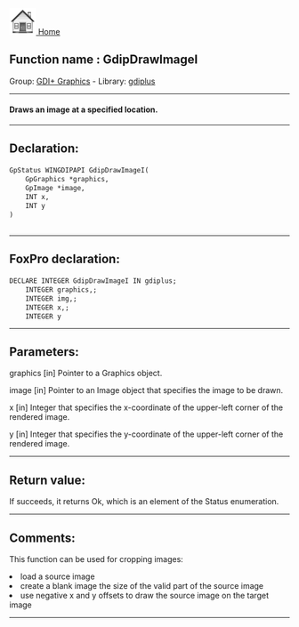 [<img src="../../images/home.png"> Home ](https://github.com/VFPX/Win32API)  

## Function name : GdipDrawImageI
Group: [GDI+ Graphics](../../functions_group.md#GDIplus_Graphics)  -  Library: [gdiplus](../../../libraries.md#gdiplus)  
***  


#### Draws an image at a specified location.
***  


## Declaration:
```foxpro  
GpStatus WINGDIPAPI GdipDrawImageI(
	GpGraphics *graphics,
	GpImage *image,
	INT x,
	INT y
)
  
```  
***  


## FoxPro declaration:
```foxpro  
DECLARE INTEGER GdipDrawImageI IN gdiplus;
	INTEGER graphics,;
	INTEGER img,;
	INTEGER x,;
	INTEGER y  
```  
***  


## Parameters:
graphics
[in] Pointer to a Graphics object.

image
[in] Pointer to an Image object that specifies the image to be drawn. 

x
[in] Integer that specifies the x-coordinate of the upper-left corner of the rendered image. 

y
[in] Integer that specifies the y-coordinate of the upper-left corner of the rendered image.   
***  


## Return value:
If succeeds, it returns Ok, which is an element of the Status enumeration.  
***  


## Comments:
This function can be used for cropping images:  
<LI>load a source image  
<LI>create a blank image the size of the valid part of the source image  
<LI>use negative x and y offsets to draw the source image on the target image  
  
***  

